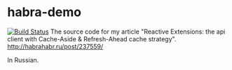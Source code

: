 habra-demo
==========
[![Build Status](https://travis-ci.org/asizikov/habra-demo.svg)](https://travis-ci.org/asizikov/habra-demo)
The source code for my article "Reactive Extensions: the api client with Cache-Aside & Refresh-Ahead cache strategy".
http://habrahabr.ru/post/237559/

In Russian.
